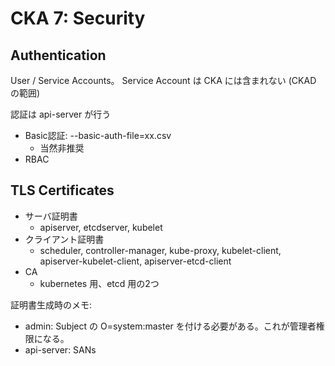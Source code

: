 # CKA 7: Security

## Authentication

User / Service Accounts。
Service Account は CKA には含まれない (CKAD の範囲)

認証は api-server が行う

* Basic認証: --basic-auth-file=xx.csv
    * 当然非推奨
* RBAC

## TLS Certificates

* サーバ証明書
    * apiserver, etcdserver, kubelet
* クライアント証明書
    * scheduler, controller-manager, kube-proxy, kubelet-client, apiserver-kubelet-client, apiserver-etcd-client
* CA
    * kubernetes 用、etcd 用の2つ

証明書生成時のメモ:
* admin: Subject の O=system:master を付ける必要がある。これが管理者権限になる。
* api-server: SANs

#